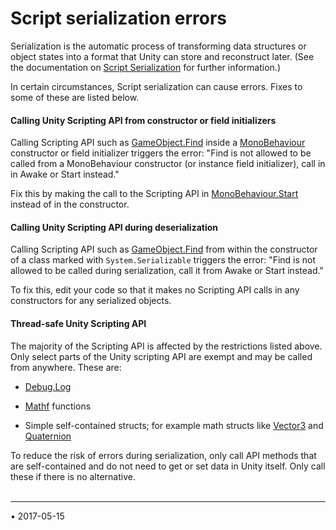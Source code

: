 # Script serialization errors

Serialization is the automatic process of transforming data structures or object states into a format that Unity can store and reconstruct later.  (See the documentation on [Script Serialization](script-Serialization) for further information.)

In certain circumstances, Script serialization can cause errors. Fixes to some of these are listed below.

#### Calling Unity Scripting API from constructor or field initializers

Calling Scripting  API such as [GameObject.Find](ScriptRef:GameObject.Find.html) inside a [MonoBehaviour](ScriptRef:MonoBehaviour.html) constructor or field initializer triggers the error: "Find is not allowed to be called from a MonoBehaviour constructor (or instance field initializer), call in in Awake or Start instead."

Fix this by making the call to the Scripting API in [MonoBehaviour.Start](ScriptRef:MonoBehaviour.Start.html) instead of in the constructor.

#### Calling Unity Scripting API during deserialization

Calling Scripting API such as [GameObject.Find](ScriptRef:GameObject.Find.html) from within the constructor of a class marked with `System.Serializable` triggers the error: "Find is not allowed to be called during serialization, call it from Awake or Start instead."

To fix this, edit your code so that it makes no Scripting API calls in any constructors for any serialized objects.

#### Thread-safe Unity Scripting API

The majority of the Scripting API is affected by the restrictions listed above. Only select parts of the Unity scripting API are exempt and may be called from anywhere. These are:

* [Debug.Log](ScriptRef:Debug.Log.html)

* [Mathf](ScriptRef:Mathf.html) functions

* Simple self-contained structs; for example math structs like [Vector3](ScriptRef:Vector3.html) and [Quaternion](ScriptRef:Quaternion.html)

To reduce the risk of errors during serialization, only call API methods that are self-contained and do not need to get or set data in Unity itself. Only call these if there is no alternative.
<br/><br/>

----

<span class="page-edit">• 2017-05-15  <!-- include IncludeTextNewPageYesEdit --></span><br/>

